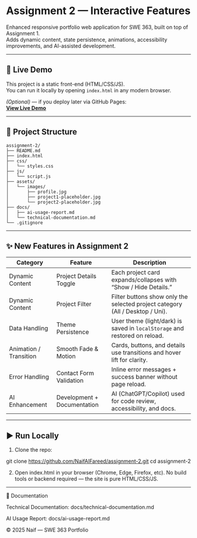 # Assignment 2 — Interactive Features

Enhanced responsive portfolio web application for SWE 363, built on top of Assignment 1.  
Adds dynamic content, state persistence, animations, accessibility improvements, and AI-assisted development.

---

## 🔗 Live Demo

This project is a static front-end (HTML/CSS/JS).  
You can run it locally by opening `index.html` in any modern browser.

*(Optional)* — if you deploy later via GitHub Pages:  
**[View Live Demo](https://naifalfareed.github.io/assignment-2/)**

---

## 📂 Project Structure

```text
assignment-2/
├── README.md
├── index.html
├── css/
│   └── styles.css
├── js/
│   └── script.js
├── assets/
│   └── images/
│       ├── profile.jpg
│       ├── project1-placeholder.jpg
│       └── project2-placeholder.jpg
├── docs/
│   ├── ai-usage-report.md
│   └── technical-documentation.md
└── .gitignore
```

---

## ✨ New Features in Assignment 2

| Category               | Feature                     | Description                                                                   |
| ---------------------- | --------------------------- | ----------------------------------------------------------------------------- |
| Dynamic Content        | Project Details Toggle      | Each project card expands/collapses with “Show / Hide Details.”               |
| Dynamic Content        | Project Filter              | Filter buttons show only the selected project category (All / Desktop / Uni). |
| Data Handling          | Theme Persistence           | User theme (light/dark) is saved in `localStorage` and restored on reload.    |
| Animation / Transition | Smooth Fade & Motion        | Cards, buttons, and details use transitions and hover lift for clarity.       |
| Error Handling         | Contact Form Validation     | Inline error messages + success banner without page reload.                   |
| AI Enhancement         | Development + Documentation | AI (ChatGPT/Copilot) used for code review, accessibility, and docs.           |

---

## ▶ Run Locally
1. Clone the repo:

git clone https://github.com/NaifAlFareed/assignment-2.git
cd assignment-2

2. Open index.html in your browser (Chrome, Edge, Firefox, etc).
No build tools or backend required — the site is pure HTML/CSS/JS.

---

🧠 Documentation

Technical Documentation: docs/technical-documentation.md

AI Usage Report: docs/ai-usage-report.md

© 2025 Naif — SWE 363 Portfolio